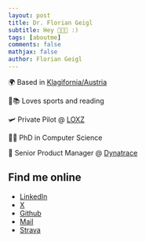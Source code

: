```yaml
---
layout: post
title: Dr. Florian Geigl
subtitle: Hey 👋👋👋 :)
tags: [aboutme]
comments: false
mathjax: false
author: Florian Geigl
---
```


🌍 Based in [Klagifornia/Austria](https://google.com/search?q=klagenfurt)

🏃📚 Loves sports and reading

🛩️ Private Pilot @ [LOXZ](http://loxz.at)

👨‍🎓 PhD in Computer Science

💼 Senior Product Manager @ [Dynatrace](dynatrace.com)

## Find me online
* [LinkedIn](https://www.linkedin.com/in/floriangeigl/)
* [X](https://x.com/floriangeigl)
* [Github](https://github.com/floriangeigl)
* [Mail](mailto:florian.geigl+githubpage@gmail.com)
* [Strava](https://www.strava.com/athletes/61310121)
   